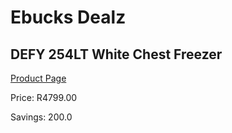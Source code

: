 
# Ebucks Dealz
## DEFY 254LT White Chest Freezer
[Product Page](https://www.ebucks.com/web/shop/productSelected.do?prodId=973485259&catId=704986856)

Price: R4799.00

Savings: 200.0


	